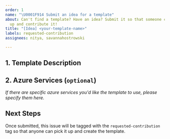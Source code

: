 ```yaml
---
order: 1
name: "\U0001F914 Submit an idea for a template"
about: Can't find a template? Have an idea? Submit it so that someone can pick it
  up and contribute it!
title: "[Idea] <your-template-name>"
labels: requested-contribution
assignees: nitya, savannahostrowski

---
```


## 1. Template Description

## 2. Azure Services (`optional`)
_If there are specific azure services you'd like the template to use, please specify them here._

## Next Steps
Once submitted, this issue will be tagged with the `requested-contribution` tag so that anyone can pick it up and create the template.
